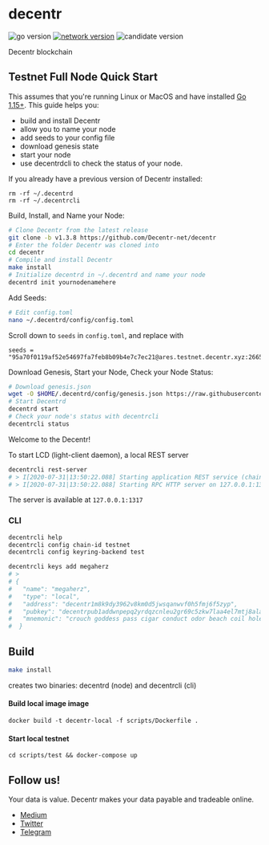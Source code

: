 # decentr
![go version](https://img.shields.io/github/go-mod/go-version/Decentr-net/decentr?color=blue) 
[![network version](https://img.shields.io/badge/network%20version-v1.3.8-blue.svg)](https://shields.io/) 
![candidate version](https://img.shields.io/github/v/tag/Decentr-net/decentr?label=candidate%20version&color=green)

Decentr blockchain


## Testnet Full Node Quick Start
This assumes that you're running Linux or MacOS and have installed [Go 1.15+](https://golang.org/dl/).  This guide helps you:

* build and install Decentr
* allow you to name your node
* add seeds to your config file
* download genesis state
* start your node
* use decentrdcli to check the status of your node.

If you already have a previous version of Decentr installed:
```
rm -rf ~/.decentrd
rm -rf ~/.decentrcli
```

Build, Install, and Name your Node:

```bash
# Clone Decentr from the latest release
git clone -b v1.3.8 https://github.com/Decentr-net/decentr
# Enter the folder Decentr was cloned into
cd decentr
# Compile and install Decentr
make install
# Initialize decentrd in ~/.decentrd and name your node
decentrd init yournodenamehere
```

Add Seeds:

```bash
# Edit config.toml
nano ~/.decentrd/config/config.toml
```

Scroll down to `seeds` in `config.toml`, and replace with

```
seeds = "95a70f0119af52e54697fa7feb8b09b4e7c7ec21@ares.testnet.decentr.xyz:26656,b6d499b2b0146627b9bf6f33a9a7e4013312c6d1@hera.testnet.decentr.xyz:26656,576d044b24cc449366850a95f7616f03ab8d14b3@hermes.testnet.decentr.xyz:26656,c98511455134b4450ebb20fce57308a9fb300b89@poseidon.testnet.decentr.xyz:26656,acc5524b4ff34591357a28d5fccf4efb5ad883c5@zeus.testnet.decentr.xyz:26656"
```

Download Genesis, Start your Node, Check your Node Status:

```bash
# Download genesis.json
wget -O $HOME/.decentrd/config/genesis.json https://raw.githubusercontent.com/Decentr-net/testnets/master/1.3.8/genesis.json
# Start Decentrd
decentrd start
# Check your node's status with decentrcli
decentrcli status
```

Welcome to the Decentr!

To start LCD (light-client daemon), a local REST server
```bash
decentrcli rest-server
# > I[2020-07-31|13:50:22.088] Starting application REST service (chain-id: "testnet")... module=rest-server 
# > I[2020-07-31|13:50:22.088] Starting RPC HTTP server on 127.0.0.1:1317   module=rest-server 
``` 
The server is available at `127.0.0.1:1317`

### CLI
```bash
decentrcli help
decentrcli config chain-id testnet
decentrcli config keyring-backend test 

decentrcli keys add megaherz
# > 
# {
#   "name": "megaherz",
#   "type": "local",
#   "address": "decentr1m8k9dy3962v8km0d5jwsqanwvf0h5fmj6f5zyp",
#   "pubkey": "decentrpub1addwnpepq2yrdqzcnleu2gr69c5zkw7laa4el7mtj8ala97s648wzlvegk7vcpsh6kg",
#   "mnemonic": "crouch goddess pass cigar conduct odor beach coil hole enroll fringe crane witness squeeze mention pioneer inmate wink concert laugh segment abuse tomorrow amused"
#  }
```


## Build
```bash
make install
```
creates two binaries: decentrd (node) and decentrcli (cli)

#### Build local image image
```
docker build -t decentr-local -f scripts/Dockerfile .
```
#### Start local testnet
```
cd scripts/test && docker-compose up
```

## Follow us!
Your data is value. Decentr makes your data payable and tradeable online.
* [Medium](https://medium.com/@DecentrNet)
* [Twitter](https://twitter.com/DecentrNet)
* [Telegram](https://t.me/DecentrNet)
